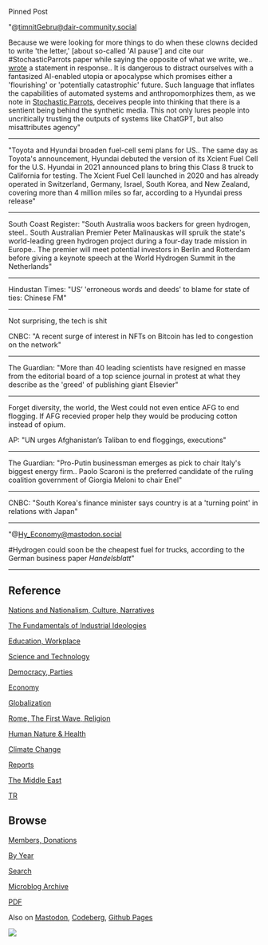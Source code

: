 Pinned Post

"@timnitGebru@dair-community.social

Because we were looking for more things to do when these clowns
decided to write 'the letter,' [about so-called 'AI pause'] and cite
our \#StochasticParrots paper while saying the opposite of what we
write, we.. [wrote](https://www.dair-institute.org/blog/letter-statement-March2023)
a statement in response.. It is dangerous to distract ourselves with a fantasized
AI-enabled utopia or apocalypse which promises either a 'flourishing' or
'potentially catastrophic' future. Such language that inflates the capabilities
of automated systems and anthropomorphizes them, as we note in [Stochastic Parrots](https://dl.acm.org/doi/abs/10.1145/3442188.3445922), 
deceives people into thinking that there is a sentient being behind the
synthetic media. This not only lures people into uncritically trusting
the outputs of systems like ChatGPT, but also misattributes agency"

---

"Toyota and Hyundai broaden fuel-cell semi plans for US.. The same day
as Toyota's announcement, Hyundai debuted the version of its Xcient
Fuel Cell for the U.S. Hyundai in 2021 announced plans to bring this
Class 8 truck to California for testing. The Xcient Fuel Cell launched
in 2020 and has already operated in Switzerland, Germany, Israel,
South Korea, and New Zealand, covering more than 4 million miles so
far, according to a Hyundai press release"

---

South Coast Register: "South Australia woos backers for green
hydrogen, steel.. South Australian Premier Peter Malinauskas will
spruik the state's world-leading green hydrogen project during a
four-day trade mission in Europe..  The premier will meet potential
investors in Berlin and Rotterdam before giving a keynote speech at
the World Hydrogen Summit in the Netherlands"

---

Hindustan Times: "US’ 'erroneous words and deeds' to blame for state
of ties: Chinese FM"

---

Not surprising, the tech is shit

CNBC: "A recent surge of interest in NFTs on Bitcoin has led to
congestion on the network"

---

The Guardian: "More than 40 leading scientists have resigned en masse
from the editorial board of a top science journal in protest at what
they describe as the 'greed' of publishing giant Elsevier"

---

Forget diversity, the world, the West could not even entice AFG to end
flogging. If AFG recevied proper help they would be producing cotton
instead of opium.

AP: "UN urges Afghanistan’s Taliban to end floggings, executions"

---

The Guardian: "Pro-Putin businessman emerges as pick to chair Italy's
biggest energy firm.. Paolo Scaroni is the preferred candidate of the
ruling coalition government of Giorgia Meloni to chair Enel"

---

CNBC: "South Korea's finance minister says country is at a 'turning
point' in relations with Japan"

---

"@Hy_Economy@mastodon.social

\#Hydrogen could soon be the cheapest fuel for trucks, according to
the German business paper *Handelsblatt*"

---

## Reference

[Nations and Nationalism, Culture, Narratives](0119/2013/02/nations-and-nationalism.html)

[The Fundamentals of Industrial Ideologies](0119/2011/04/fundamentals-of-industrial-ideologies.html)

[Education, Workplace](0119/2017/09/education-workplace.html)

[Science and Technology](0119/2018/09/science-technology.html)

[Democracy, Parties](0119/2016/11/democracy.html)

[Economy](2021/01/economy.html)

[Globalization](0119/2018/09/globalization.html)

[Rome, The First Wave, Religion](0119/2017/12/rome.html)

[Human Nature & Health](2020/07/human-nature.html)

[Climate Change](2022/01/climate.html)

[Reports](2021/01/reports.html)

[The Middle East](0119/2019/07/middleeast.html)

[TR](../tr/index.html)

## Browse

[Members, Donations](2022/08/members.html)

[By Year](years.html)

[Search](search.html)

[Microblog Archive](mbl/index.html)

[PDF](https://drive.google.com/uc?export=view&id=1FSi-1MnqXVq_PVTEXzzflwN8-7h92N_R)

Also on 
[Mastodon](https://masto.ai/@muratk3n),
[Codeberg](https://muratk5n.codeberg.page/en/),
[Github Pages](https://muratk5n.github.io/thirdwave/en/)

<img src='https://drive.google.com/uc?export=view&id=1zsIeciFSvlr-sWB84Tc0mfZ_NYqn9VQx'/> 



